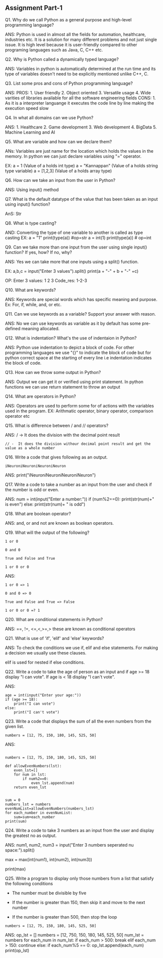 ## Assignment Part-1
Q1. Why do we call Python as a general purpose and high-level programming language?

ANS: Python is used in almost all the fields for automation, healthcare, industries etc. It is a solution for many different problems and not just single issue. It is high level because it is user-friendly compared to other programing languages such as Java, C, C++ etc.

Q2. Why is Python called a dynamically typed language?

ANS: Variables in python is automatically determined at the run time and its type of variables doesn't need to be explicitly mentioned unlike C++, C.

Q3. List some pros and cons of Python programming language?

ANS: PROS:
        1. User friendly
        2. Object oriented
        3. Versatile usage
        4. Wide varities of libraries available for all the software engineering fields
     CONS:
        1. As it is a interpreter languange it executes the code line by line making the execution speed slow
        
        

Q4. In what all domains can we use Python?

ANS: 1. Healthcare
     2. Game development
     3. Web development
     4. BigData
     5. Machine Learning and AI

Q5. What are variable and how can we declare them?

ANs: Variables are just name for the location which holds the values in the memory. In python we can just declare variables using "=" operator.

EX: a = 1 (Value of a holds int type)
    a = "Kannappan" (Value of a holds string type variable)
    a = [1,2,3] (Value of a holds array type)

Q6. How can we take an input from the user in Python?

ANS: Using input() method

Q7. What is the default datatype of the value that has been taken as an input using input() function?

AnS: Str

Q8. What is type casting?

AND: Converting the type of one variable to another is called as type casting
EX: a = "1"
    print(type(a)) #op=str
    a = int(1)
    print(type(a)) # op=int

Q9. Can we take more than one input from the user using single input() function? If yes, how? If no, why?

ANS: Yes we can take more that one inputs using a split() function.

EX: a,b,c = input("Enter 3 values").split()
    print(a + "-" + b + "-" +c)

OP: Enter 3 values:
    1 2 3
Code_res: 
    1-2-3
    
Q10. What are keywords?

ANS: Keywords are special words which has specific meaning and purpose. Ex: For, if, while, and, or etc.

Q11. Can we use keywords as a variable? Support your answer with reason.

ANS: No we can use keywords as variable as it by default has some pre-defined meaning allocated.

Q12. What is indentation? What's the use of indentaion in Python?

ANS: Python use indentation to depict a block of code. For other programming languages we use "{}" to indicate the block of code but for python correct space at the starting of every line i.e indentation indicates the block of code.

Q13. How can we throw some output in Python?

ANS: Output we can get it or verified using print statement. In python functions we can use return statement to throw an output

Q14. What are operators in Python?

ANS: Operators are used to perform some for of actions with the variables used in the program. 
EX: Arithmatic operator, binary operator, comparison operator etc

Q15. What is difference between / and // operators?

ANS: / -> It does the division with the decimal point result

    // -  It does the division withour decimal point result and get the value as a whole number

Q16. Write a code that gives following as an output.
```
iNeuroniNeuroniNeuroniNeuron
```
ANS: print("iNeuroniNeuroniNeuroniNeuron")

Q17. Write a code to take a number as an input from the user and check if the number is odd or even.

ANS: num = int(input("Enter a number:"))
     if (num%2==0):
        print(str(num)+" is even")
     else:
        print(str(num)+ " is odd")


Q18. What are boolean operator?

ANS: and, or and not are known as boolean operators.

Q19. What will the output of the following?
```
1 or 0

0 and 0

True and False and True

1 or 0 or 0
```

ANS:

    1 or 0 => 1

    0 and 0 => 0

    True and False and True => False

    1 or 0 or 0 =? 1


Q20. What are conditional statements in Python?

ANS: ==, !=, <=,<,>=,> these are known as conditional operators

Q21. What is use of 'if', 'elif' and 'else' keywords?

ANS: To check the conditions we use if, elif and else statements. For making a decision we usually use these clauses.

elif is used for nested if else conditions.


Q22. Write a code to take the age of person as an input and if age >= 18 display "I can vote". If age is < 18 display "I can't vote".

ANS:

    age = int(input("Enter your age:"))
    if (age >= 18):
        print("I can vote")
    else:
        print("I can't vote")

Q23. Write a code that displays the sum of all the even numbers from the given list.
```
numbers = [12, 75, 150, 180, 145, 525, 50]
```

ANS: 
```

numbers = [12, 75, 150, 180, 145, 525, 50]

def allowEvenNumbers(lst):
    even_lst=[]
    for num in lst:
        if num%2==0:
            even_lst.append(num)
    return even_lst


sum = 0
numbers_lst = numbers
evenNumList=allowEvenNumbers(numbers_lst)
for each_number in evenNumList:
    sum=sum+each_number
print(sum)
```
     

Q24. Write a code to take 3 numbers as an input from the user and display the greatest no as output.

ANS:
num1, num2, num3 = input("Enter 3 numbers seperated nu space:").split()

max = max(int(num1), int(num2), int(num3))

print(max)

Q25. Write a program to display only those numbers from a list that satisfy the following conditions

- The number must be divisible by five

- If the number is greater than 150, then skip it and move to the next number

- If the number is greater than 500, then stop the loop
```
numbers = [12, 75, 150, 180, 145, 525, 50]
```

ANS:
op_lst = []
numbers = [12, 750, 150, 180, 145, 525, 50]
num_lst = numbers
for each_num in num_lst:
        if each_num > 500:
            break
        elif each_num > 150:
            continue
        else:
            if each_num%5 == 0:
                op_lst.append(each_num) 
print(op_lst)